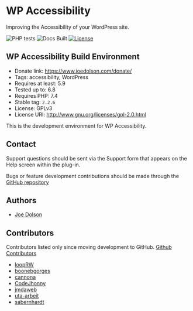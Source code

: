 # WP Accessibility

Improving the Accessibility of your WordPress site.

![PHP tests](https://github.com/joedolson/wp-accessibility/actions/workflows/main.yml/badge.svg)  ![Docs Built](https://github.com/joedolson/wp-accessibility/actions/workflows/build-docs.yml/badge.svg)  [![License](https://img.shields.io/badge/license-GPL--2.0%2B-green.svg)](https://www.gnu.org/license/gpl-2.0.html)

## WP Accessibility Build Environment

* Donate link: https://www.joedolson.com/donate/
* Tags: accessibility, WordPress
* Requires at least: 5.9
* Tested up to: 6.8
* Requires PHP: 7.4
* Stable tag: `2.2.6`
* License: GPLv3
* License URI: http://www.gnu.org/licenses/gpl-2.0.html

This is the development environment for WP Accessibility.

## Contact

Support questions should be sent via the Support form that appears on the Help screen within the plug-in.

Bugs or feature development contributions should be made through the [GitHub repository](https://github.com/joedolson/wp-accessibility/issues)

## Authors

* [Joe Dolson](https://www.joedolson.com)

## Contributors

Contributors listed only since moving development to GitHub. [Github Contributors](https://github.com/joedolson/wp-accessibility/graphs/contributors)

* [loopRW](https://github.com/loopRW)
* [boonebgorges](https://github.com/boonebgorges)
* [cannona](https://github.com/cannona)
* [CodeJhonny](https://github.com/cannona)
* [jmdaweb](https://github.com/jmdaweb)
* [uta-arbeit](https://github.com/ute-arbeit)
* [sabernhardt](https://github.com/sabernhardt)